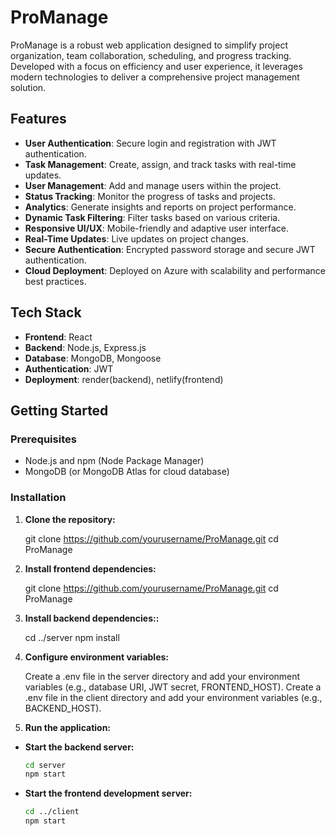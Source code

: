 # ProManage

ProManage is a robust web application designed to simplify project organization, team collaboration, scheduling, and progress tracking. Developed with a focus on efficiency and user experience, it leverages modern technologies to deliver a comprehensive project management solution.

## Features

- **User Authentication**: Secure login and registration with JWT authentication.
- **Task Management**: Create, assign, and track tasks with real-time updates.
- **User Management**: Add and manage users within the project.
- **Status Tracking**: Monitor the progress of tasks and projects.
- **Analytics**: Generate insights and reports on project performance.
- **Dynamic Task Filtering**: Filter tasks based on various criteria.
- **Responsive UI/UX**: Mobile-friendly and adaptive user interface.
- **Real-Time Updates**: Live updates on project changes.
- **Secure Authentication**: Encrypted password storage and secure JWT authentication.
- **Cloud Deployment**: Deployed on Azure with scalability and performance best practices.

## Tech Stack

- **Frontend**: React
- **Backend**: Node.js, Express.js
- **Database**: MongoDB, Mongoose
- **Authentication**: JWT
- **Deployment**: render(backend), netlify(frontend)

## Getting Started

### Prerequisites

- Node.js and npm (Node Package Manager)
- MongoDB (or MongoDB Atlas for cloud database)

### Installation

1. **Clone the repository:**

   git clone https://github.com/yourusername/ProManage.git
   cd ProManage
   
2. **Install frontend dependencies:**

   git clone https://github.com/yourusername/ProManage.git
   cd ProManage
   
3. **Install backend dependencies::**

   cd ../server
   npm install


4. **Configure environment variables:**

   Create a .env file in the server directory and add your environment variables (e.g., database URI, JWT secret, FRONTEND_HOST).
   Create a .env file in the client directory and add your environment variables (e.g., BACKEND_HOST).
   
5. **Run the application:**
  - **Start the backend server:**

     ```bash
     cd server
     npm start
     ```

   - **Start the frontend development server:**

     ```bash
     cd ../client
     npm start
     ```

